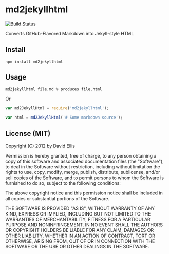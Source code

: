 # md2jekyllhtml

[![Build Status](https://secure.travis-ci.org/dfellis/md2jekyllhtml.png)](http://travis-ci.org/dfellis/md2jekyllhtml)

Converts GitHub-Flavored Markdown into Jekyll-style HTML

## Install

    npm install md2jekyllhtml

## Usage

```bash
md2jekyllhtml file.md % produces file.html
```

Or

```js
var md2JekyllHtml = require('md2jekyllhtml');

var html = md2JekyllHtml('# Some markdown source');
```

## License (MIT)

Copyright (C) 2012 by David Ellis

Permission is hereby granted, free of charge, to any person obtaining a copy
of this software and associated documentation files (the "Software"), to deal
in the Software without restriction, including without limitation the rights
to use, copy, modify, merge, publish, distribute, sublicense, and/or sell
copies of the Software, and to permit persons to whom the Software is
furnished to do so, subject to the following conditions:

The above copyright notice and this permission notice shall be included in
all copies or substantial portions of the Software.

THE SOFTWARE IS PROVIDED "AS IS", WITHOUT WARRANTY OF ANY KIND, EXPRESS OR
IMPLIED, INCLUDING BUT NOT LIMITED TO THE WARRANTIES OF MERCHANTABILITY,
FITNESS FOR A PARTICULAR PURPOSE AND NONINFRINGEMENT. IN NO EVENT SHALL THE
AUTHORS OR COPYRIGHT HOLDERS BE LIABLE FOR ANY CLAIM, DAMAGES OR OTHER
LIABILITY, WHETHER IN AN ACTION OF CONTRACT, TORT OR OTHERWISE, ARISING FROM,
OUT OF OR IN CONNECTION WITH THE SOFTWARE OR THE USE OR OTHER DEALINGS IN
THE SOFTWARE.
